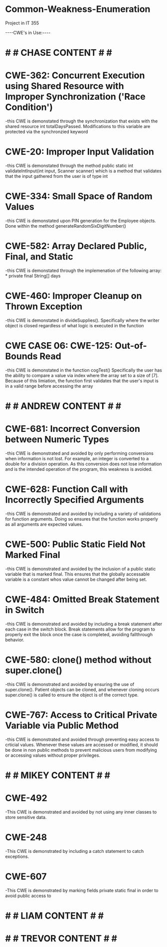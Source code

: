 # Common-Weakness-Enumeration
Project in IT 355

----CWE's in Use:----

# # # CHASE CONTENT # # # 
# CWE-362: Concurrent Execution using Shared Resource with Improper Synchronization ('Race Condition')
-this CWE is demonstated through the synchronization that exists with the shared resource int totalDaysPassed. 
Modifications to this variable are protected via the synchronzied keyword

# CWE-20: Improper Input Validation
-this CWE is demonstated through the method public static int validateIntInput(int input, Scanner scanner)
which is a method that validates that the input gathered from the user is of type int

# CWE-334: Small Space of Random Values
-this CWE is demonstated upon PIN generation for the Employee objects. 
Done within the method generateRandomSixDigitNumber()

# CWE-582: Array Declared Public, Final, and Static
-this CWE is demonstated through the implemenation of the following array:
    * private final String[] days

# CWE-460: Improper Cleanup on Thrown Exception
-this CWE is demonstated in divideSupplies(). Specifically where the writer object is closed regardless of what logic 
is executed in the function 

# CWE CASE 06: CWE-125: Out-of-Bounds Read 
-this CWE is demonstated in the function cogTest() Specifically the user has the ability to compare a value via index
where the array set to a size of [7]. Because of this limiation, the function first validates that the user's input is 
in a valid range before accessing the array


# # # ANDREW CONTENT # # # 
# CWE-681: Incorrect Conversion between Numeric Types
-this CWE is demonstrated and avoided by only performing conversions when information is not lost. For example, an integer is converted to a double for a division operation. As this conversion does not lose information and is the intended operation of the program, this weakness is avoided. 

# CWE-628: Function Call with Incorrectly Specified Arguments
-this CWE is demonstrated and avoided by including a variety of validations for function arguments. Doing so ensures that the function works properly as all arguments are expected values.

# CWE-500: Public Static Field Not Marked Final
-this CWE is demonstrated and avoided by the inclusion of a public static variable that is marked final. This ensures that the globally accessable variable is a constant whos value cannot be changed after being set.

# CWE-484: Omitted Break Statement in Switch
-this CWE is demonstrated and avoided by including a break statement after each case in the switch block. Break statements allow for the program to properly exit the block once the case is completed, avoiding fallthrough behavior. 

# CWE-580: clone() method without super.clone()
-this CWE is demonstrated and avoided by ensuring the use of super.clone(). Patient objects can be cloned, and whenever cloning occurs super.clone() is called to ensure the object is of the correct type. 

# CWE-767: Access to Critical Private Variable via Public Method
-this CWE is demonstrated and avoided through preventing easy access to crticial values. Whenever these values are accessed or modified, it should be done in non public methods to prevent malicious users from modifying or accessing values without proper privileges.  

# # # MIKEY CONTENT # # #
# CWE-492
-This CWE is demonstrated and avoided by not using any inner classes to store sensitive data.

# CWE-248
-This CWE is demonstrated by including a catch statement to catch exceptions.

# CWE-607
-This CWE is demonstrated by marking fields private static final in order to avoid public access to 

# # # LIAM CONTENT # # # 

# # # TREVOR CONTENT # # # 